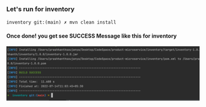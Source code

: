 

### Let's run for inventory
```
inventory git:(main) ✗ mvn clean install
```
#### Once done! you get see SUCCESS Message like this for inventory
![](../readme-imgs/inventory.png)







